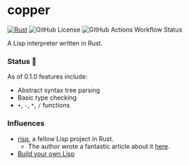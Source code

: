 # copper
[![Rust](https://img.shields.io/badge/Rust-orange.svg?e&logo=rust&logoColor=white)](#)
![GitHub License](https://img.shields.io/github/license/sebastian-j-ibanez/shash?color=blue)
![GitHub Actions Workflow Status](https://img.shields.io/github/actions/workflow/status/sebastian-j-ibanez/copper/rust.yml)

A Lisp interpreter written in Rust.

### Status 🚧

As of 0.1.0 features include:
- Abstract syntax tree parsing
- Basic type checking
- `+`, `-`, `*`, `/` functions

### Influences
- [risp](https://github.com/stopachka/risp?tab=readme-ov-file), a fellow Lisp project in Rust.
  - The author wrote a fantastic article about it [here](https://stopa.io/post/222).
- [Build your own Lisp](https://www.buildyourownlisp.com/)
